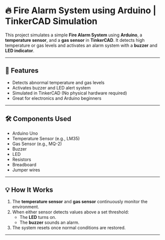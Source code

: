 # 🔥 Fire Alarm System using Arduino | TinkerCAD Simulation

This project simulates a simple **Fire Alarm System** using **Arduino**, a **temperature sensor**, and a **gas sensor** in **TinkerCAD**. It detects high temperature or gas levels and activates an alarm system with a **buzzer** and **LED indicator**.

---

## 🚀 Features

- Detects abnormal temperature and gas levels
- Activates buzzer and LED alert system
- Simulated in TinkerCAD (No physical hardware required)
- Great for electronics and Arduino beginners

---

## 🛠️ Components Used

- Arduino Uno
- Temperature Sensor (e.g., LM35)
- Gas Sensor (e.g., MQ-2)
- Buzzer
- LED
- Resistors
- Breadboard
- Jumper wires

---

## 💡 How It Works

1. The **temperature sensor** and **gas sensor** continuously monitor the environment.
2. When either sensor detects values above a set threshold:
   - The **LED** turns on.
   - The **buzzer** sounds an alarm.
3. The system resets once normal conditions are restored.

---
